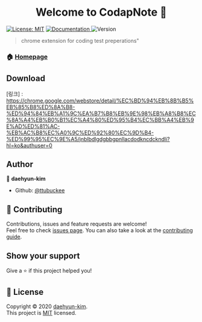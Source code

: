 <h1 align="center">Welcome to CodapNote 👋</h1>    

[![License: MIT](https://img.shields.io/badge/License-MIT-yellow.svg)](https://opensource.org/licenses/MIT)    <a href="https://github.com/ttubuckee/CodapNote#readme" target="_blank">
    <img alt="Documentation" src="https://img.shields.io/badge/documentation-yes-brightgreen.svg" />
  </a>    <img alt="Version" src="https://img.shields.io/badge/version-1.0.0-blue.svg?cacheSeconds=2592000" />

> chrome extension for coding test preperations&#34;    

### 🏠 [Homepage](https://github.com/ttubuckee/CodapNote#readme)

## Download   

[링크] : https://chrome.google.com/webstore/detail/%EC%BD%94%EB%8B%B5%EB%85%B8%ED%8A%B8-%ED%94%84%EB%A1%9C%EA%B7%B8%EB%9E%98%EB%A8%B8%EC%8A%A4%EB%B0%B1%EC%A4%80%ED%95%B4%EC%BB%A4%EB%9E%AD%ED%81%AC-%EB%AC%B8%EC%A0%9C%ED%92%80%EC%9D%B4-%ED%99%95%EC%9E%A5/jnblbdlgdgbbgpnllacdodkncdckndli?hl=ko&authuser=0

## Author

👤 **daehyun-kim**

* Github: [@ttubuckee](https://github.com/ttubuckee)

## 🤝 Contributing

Contributions, issues and feature requests are welcome!<br />Feel free to check [issues page](https://github.com/ttubuckee/CodapNote/issues). You can also take a look at the [contributing guide](https://github.com/ttubuckee/CodapNote/blob/master/CONTRIBUTING.md).

## Show your support

Give a ⭐️ if this project helped you!

## 📝 License

Copyright © 2020 [daehyun-kim](https://github.com/ttubuckee).<br />
This project is [MIT](https://github.com/ttubuckee/CodapNote/blob/master/LICENSE) licensed.
